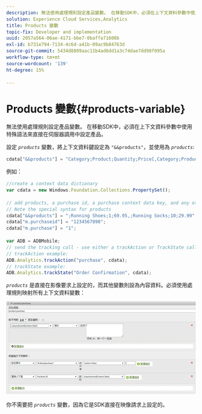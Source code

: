 ```yaml
---
description: 無法使用處理規則設定產品變數。 在移動SDK中，必須在上下文資料參數中使用特殊語法來直接在伺服器調用中設定產品。
solution: Experience Cloud Services,Analytics
title: Products 變數
topic-fix: Developer and implementation
uuid: 2057a564-06ae-4171-bbe7-0baffa71608b
exl-id: b731e794-7134-4c6d-a41b-09ac9b84763d
source-git-commit: 5434d8809aac11b4ad6dd1a3c74dae7dd98f095a
workflow-type: tm+mt
source-wordcount: '139'
ht-degree: 15%

---
```


# Products 變數{#products-variable}

無法使用處理規則設定產品變數。 在移動SDK中，必須在上下文資料參數中使用特殊語法來直接在伺服器調用中設定產品。

設定 *`products`* 變數，將上下文資料鍵設定為 `"&&products"`，並使用為 *`products`*:

```js
cdata["&&products"] = "Category;Product;Quantity;Price[,Category;Product;Quantity;Price]";
```

例如：

```js
//create a context data dictionary 
var cdata = new Windows.Foundation.Collections.PropertySet(); 
 
// add products, a purchase id, a purchase context data key, and any other data you want to collect. 
// Note the special syntax for products 
cdata["&&products"] = ";Running Shoes;1;69.95,;Running Socks;10;29.99"; 
cdata["m.purchaseid"] = "1234567890"; 
cdata["m.purchase"] = "1"; 
 
var ADB = ADBMobile; 
// send the tracking call - use either a trackAction or TrackState call. 
// trackAction example: 
ADB.Analytics.trackAction("purchase", cdata); 
// trackState example: 
ADB.Analytics.trackState("Order Confirmation", cdata);
```

*`products`* 是直接在影像要求上設定的，而其他變數則設為內容資料。必須使用處理規則映射所有上下文資料變數：

![](assets/products-procrules.png)

你不需要把 *`products`* 變數，因為它是SDK直接在映像請求上設定的。
